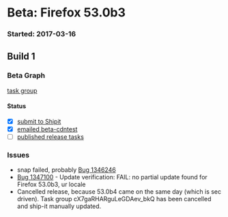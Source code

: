 # Beta: Firefox 53.0b3

### Started: 2017-03-16

## Build 1

### Beta Graph
[task group](https://tools.taskcluster.net/push-inspector/#/cX7gaRHARguLeGDAev_bkQ)


#### Status
- [x] [submit to Shipit](https://wiki.mozilla.org/Release:Release_Automation_on_Mercurial:Starting_a_Release#Submit_to_Ship_It)
- [x] [emailed beta-cdntest](../how-tos/relpro.md#1-email-drivers-re-release-live-on-test-channel)
- [ ] [published release tasks](../how-tos/relpro.md#3-publish-release)

### Issues
- snap failed, probably [Bug 1346246](https://bugzil.la/1346246)
- [Bug 1347100](https://bugzil.la/1347100) - Update verification: FAIL: no partial update found for Firefox 53.0b3, ur locale
- Cancelled release, because 53.0b4 came on the same day (which is sec driven). Task group cX7gaRHARguLeGDAev_bkQ has been cancelled and ship-it manually updated.


